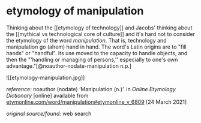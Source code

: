 # etymology of manipulation


Thinking about the [[etymology of technology]] and Jacobs' thinking about the [[mythical vs technological core of culture]] and it's hard not to consider the etymology of the word _manipulation_. That is, technology and manipulation go (ahem) hand in hand. The word's Latin origins are to "fill hands" or "handful". Its use moved to the capacity to handle objects, and then the "'handling or managing of persons,'' especially to one's own advantage."[@noauthor-nodate-manipulation n.p.]

![[etymology-manipulation.jpg]]






_reference:_ noauthor (nodate) ‘Manipulation (n.)’. in _Online Etymology Dictionary_ \[online\] available from [etymonline.com/word/manipulation#etymonline_v_6809](https://www.etymonline.com/word/manipulation#etymonline_v_6809) \[24 March 2021\]

_original source/found:_ web search